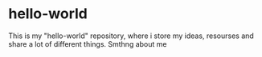 # hello-world
This is my "hello-world" repository, where i store my ideas, resourses and share a lot of different things.
Smthng about me
